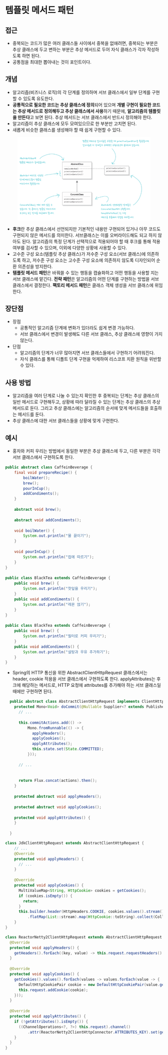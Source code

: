 # 템플릿 메서드 패턴

## 접근

* 중복되는 코드가 많은 여러 클래스들 사이에서 중복을 없애려면, 중복되는 부분은 추상 클래스에 두고 변하는 부분은 추상 메서드로 두어 자식 클래스가 각자 작성하도록 하면 된다.
* 공통점을 최대한 뽑아내는 것이 포인트이다.&#x20;

## 개념

* 알고리즘(비즈니스 로직)의 각 단계를 정의하며 서브 클래스에서 일부 단계를 구현할 수 있도록 유도한다.
* **공통적으로 필요한 코드는 추상 클래스에 정의**되어 있으며 **개별 구현이 필요한 코드는 추상 메서드로 정의해두고 추상 클래스에서 사용**하기 때문에, **알고리즘의 템플릿을 만든다**고 보면 된다. 추상 메서드는 서브 클래스에서 반드시 정의해야 한다.
* 알고리즘이 추상 클래스에 모두 모여있으므로 한 부분만 고치면 된다.
* 새롭게 비슷한 클래스를 생성해야 할 때 쉽게 구현할 수 있다.

<figure><img src="../../../.gitbook/assets/image (238).png" alt=""><figcaption></figcaption></figure>

* **후크**란 추상 클래스에서 선언되지만 기본적인 내용만 구현되어 있거나 아무 코드도 구현되지 않은 메서드를 의미한다. 서브클래스는 이를 오버라이드해도 되고 하지 않아도 된다. 알고리즘의 특정 단계가 선택적으로 적용되어야 할 때 후크를 통해 적용 여부를 검사할 수 있으며, 이외에 다양한 상황에 사용할 수 있다.
* 고수준 구성 요소(템플릿 추상 클래스)가 저수준 구성 요소(서브 클래스)에 의존하도록 하고, 저수준 구성 요소는 고수준 구성 요소에 의존하지 않도록 디자인되어 순환 의존성을 방지한다.
* **템플릿 메서드 패턴**은 바꿔쓸 수 있는 행동을 캡슐화하고 어떤 행동을 사용할 지는 서브 클래스에 맡긴다. **전략 패턴**은 알고리즘의 어떤 단계를 구현하는 방법을 서브클래스에서 결정한다. **팩토리 메서드 패턴**은 클래스 객체 생성을 서브 클래스에 위임한다.

## 장단점

* 장점
  * 공통적인 알고리즘 단계에 변화가 있더라도 쉽게 변경 가능하다.
  * 서브 클래스에서 변경이 발생해도 다른 서브 클래스, 추상 클래스에 영향이 가지 않는다.
* 단점
  * 알고리즘의 단계가 너무 많아지면 서브 클래스들에서 구현하기 어려워진다.
  * 자식 클래스를 통해 디폴트 단계 구현을 억제하여 리스코프 치환 원칙을 위반할 수 있다.

## 사용 방법

* 알고리즘을 여러 단계로 나눌 수 있는지 확인한 후 중복되는 단계는 추상 클래스의 일반 메서드로 구현해두고, 상황에 따라 달라질 수 있는 단계는 추상 클래스의 추상 메서드로 둔다. 그리고 추상 클래스에는 알고리즘의 순서에 맞게 메서드들을 호출하는 메서드를 둔다.
* 추상 클래스에 대한 서브 클래스들을 상황에 맞게 구현한다.

## 예시

* 홍차와 커피 우리는 방법에서 동일한 부분은 추상 클래스에 두고, 다른 부분은 각각 서브 클래스에서 구현하도록 한다.

```java
public abstract class CaffeinBeverage {
    final void prepareRecipe() {
        boilWater();
        brew();
        pourInCup();
        addCondiments();
    }
    
    abstract void brew();
    
    abstract void addCondiments();
    
    void boilWater() {
        System.out.println("물 끓이기");
    }
    
    void pourInCup() {
        System.out.println("컵에 따르기");
    }
}

public class BlackTea extends CaffeinBeverage {
    public void brew() {
        System.out.println("찻잎을 우리기"); 
    }
    public void addCondiments() {
        System.out.println("레몬 얹기");
    }
}

public class BlackTea extends CaffeinBeverage {
    public void brew() {
        System.out.println("필터로 커피 우리기"); 
    }
    public void addCondiments() {
        System.out.println("설탕과 우유 추가하기");
    }
}
```

* Spring의 HTTP 통신을 위한 AbstractClientHttpRequest 클래스에서는 header, cookie 적용을 서브 클래스에서 구현하도록 한다. applyAttributes는 후크에 해당하는 메서드로, HTTP 요청에 attributes를 추가해야 하는 서브 클래스일 때에만 구현하면 된다.

```java
  public abstract class AbstractClientHttpRequest implements ClientHttpRequest {
    protected Mono<Void> doCommit(@Nullable Supplier<? extends Publisher<Void>> writeAction) {
      // ...

      this.commitActions.add(() ->
          Mono.fromRunnable(() -> {
            applyHeaders();
            applyCookies();
            applyAttributes();
            this.state.set(State.COMMITTED);
          }));

      // ...
      

      return Flux.concat(actions).then();
    }

    protected abstract void applyHeaders();

    protected abstract void applyCookies();
    
    protected void applyAttributes() {
    }

  }
```

```java
class JdkClientHttpRequest extends AbstractClientHttpRequest {
    // ...
    @Override
    protected void applyHeaders() {
      // ...
    }

    @Override
    protected void applyCookies() {
      MultiValueMap<String, HttpCookie> cookies = getCookies();
      if (cookies.isEmpty()) {
        return;
      }
      this.builder.header(HttpHeaders.COOKIE, cookies.values().stream()
          .flatMap(List::stream).map(HttpCookie::toString).collect(Collectors.joining(";")));
    }
}
```

```java
class ReactorNetty2ClientHttpRequest extends AbstractClientHttpRequest implements ZeroCopyHttpOutputMessage {
  @Override
  protected void applyHeaders() {
    getHeaders().forEach((key, value) -> this.request.requestHeaders().set(key, value));
  }

  @Override
  protected void applyCookies() {
    getCookies().values().forEach(values -> values.forEach(value -> {
      DefaultHttpCookiePair cookie = new DefaultHttpCookiePair(value.getName(), value.getValue());
      this.request.addCookie(cookie);
    }));
  }

  @Override
  protected void applyAttributes() {
    if (!getAttributes().isEmpty()) {
      ((ChannelOperations<?, ?>) this.request).channel()
          .attr(ReactorNetty2ClientHttpConnector.ATTRIBUTES_KEY).set(getAttributes());
    }
  }
}
```
